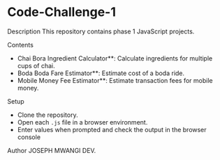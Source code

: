 # Code-Challenge-1
 Description
This repository contains phase 1 JavaScript projects.

Contents
- Chai Bora Ingredient Calculator**: Calculate ingredients for multiple cups of chai.
- Boda Boda Fare Estimator**: Estimate cost of a boda ride.
- Mobile Money Fee Estimator**: Estimate transaction fees for mobile money.

Setup
- Clone the repository.
- Open each `.js` file in a browser environment.
- Enter values when prompted and check the output in the browser console

 Author
JOSEPH MWANGI
DEV.



